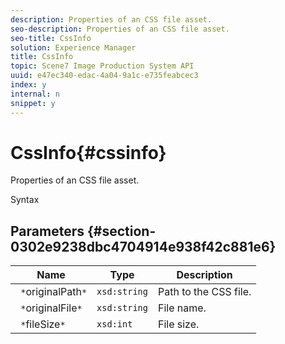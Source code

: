 ```yaml
---
description: Properties of an CSS file asset.
seo-description: Properties of an CSS file asset.
seo-title: CssInfo
solution: Experience Manager
title: CssInfo
topic: Scene7 Image Production System API
uuid: e47ec340-edac-4a04-9a1c-e735feabcec3
index: y
internal: n
snippet: y
---
```


# CssInfo{#cssinfo}

Properties of an CSS file asset.

 Syntax 

## Parameters {#section-0302e9238dbc4704914e938f42c881e6}

|  Name  | Type  | Description  |
|---|---|---|
|  ` *`originalPath`*`  | `xsd:string`  | Path to the CSS file.  |
|  ` *`originalFile`*`  | `xsd:string`  | File name.  |
|  ` *`fileSize`*`  | `xsd:int`  | File size.  |

